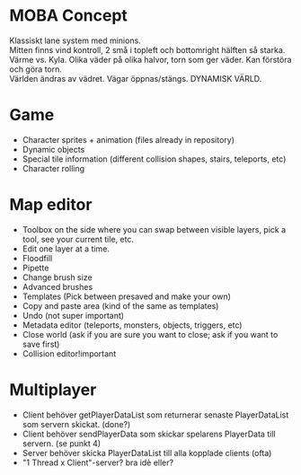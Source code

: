 # MOBA Concept

Klassiskt lane system med minions.  
Mitten finns vind kontroll, 2 små i topleft och bottomright hälften så starka.  
Värme vs. Kyla. Olika väder på olika halvor, torn som ger väder. Kan förstöra och göra torn.  
Världen ändras av vädret. Vägar öppnas/stängs. DYNAMISK VÄRLD.  

# Game

+ Character sprites + animation (files already in repository)
+ Dynamic objects
+ Special tile information (different collision shapes, stairs, teleports, etc)
+ Character rolling

# Map editor

+ Toolbox on the side where you can swap between visible layers, pick a tool, see your current tile, etc.
+ Edit one layer at a time.
+ Floodfill
+ Pipette
+ Change brush size
+ Advanced brushes
+ Templates (Pick between presaved and make your own)
+ Copy and paste area (kind of the same as templates)
+ Undo (not super important)
+ Metadata editor (teleports, monsters, objects, triggers, etc)
+ Close world (ask if you are sure you want to close; ask if you want to save first)
+ Collision editor!important

# Multiplayer

+ Client behöver getPlayerDataList som returnerar senaste PlayerDataList som servern skickat. (done?)
+ Client behöver sendPlayerData som skickar spelarens PlayerData till servern. (se punkt 4)
+ Server behöver skicka PlayerDataList till alla kopplade clients (ofta)
+ "1 Thread x Client"-server? bra idè eller?
